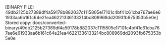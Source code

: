 [BINARY FILE: 49db2125b27389df4a59178b882037c1115805e17101c4bf41c61cba767ae6e61933aa6b161c64e21ea46221336133214bc808969dd2093fb675353b5e0e]
Stored copy: docs/converted-binary/49db2125b27389df4a59178b882037c1115805e17101c4bf41c61cba767ae6e61933aa6b161c64e21ea46221336133214bc808969dd2093fb675353b5e0e
